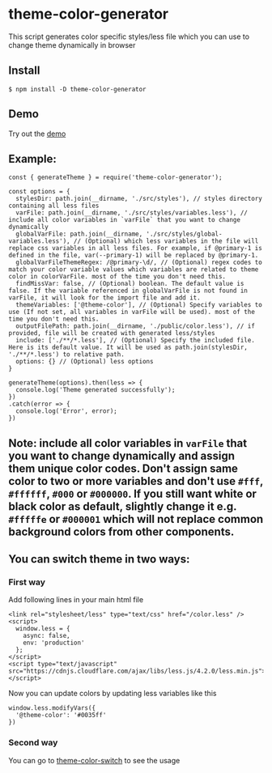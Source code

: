 # theme-color-generator

This script generates color specific styles/less file which you can use to change theme dynamically in browser

## Install
```
$ npm install -D theme-color-generator
```

## Demo
Try out the [demo](https://kingller.github.io/theme-color-generator/)

## Example:

```
const { generateTheme } = require('theme-color-generator');

const options = {
  stylesDir: path.join(__dirname, './src/styles'), // styles directory containing all less files
  varFile: path.join(__dirname, './src/styles/variables.less'), // include all color variables in `varFile` that you want to change dynamically
  globalVarFile: path.join(__dirname, './src/styles/global-variables.less'), // (Optional) which less variables in the file will replace css variables in all less files. For example, if @primary-1 is defined in the file, var(--primary-1) will be replaced by @primary-1.
  globalVarFileThemeRegex: /@primary-\d/, // (Optional) regex codes to match your color variable values which variables are related to theme color in colorVarFile. most of the time you don't need this.
  findMissVar: false, // (Optional) boolean. The default value is false. If the variable referenced in globalVarFile is not found in varFile, it will look for the import file and add it.
  themeVariables: ['@theme-color'], // (Optional) Specify variables to use (If not set, all variables in varFile will be used). most of the time you don't need this.
  outputFilePath: path.join(__dirname, './public/color.less'), // if provided, file will be created with generated less/styles
  include: ['./**/*.less'], // (Optional) Specify the included file. Here is its default value. It will be used as path.join(stylesDir, './**/*.less') to relative path.
  options: {} // (Optional) less options
}

generateTheme(options).then(less => {
  console.log('Theme generated successfully');
})
.catch(error => {
  console.log('Error', error);
})
```
## Note: include all color variables in `varFile` that you want to change dynamically and assign them unique color codes. Don't assign same color to two or more variables and don't use `#fff`, `#ffffff`, `#000` or `#000000`. If you still want white or black color as default, slightly change it e.g. `#fffffe` or `#000001` which will not replace common background colors from other components.

## You can switch theme in two ways:

### First way
Add following lines in your main html file

```
<link rel="stylesheet/less" type="text/css" href="/color.less" />
<script>
  window.less = {
    async: false,
    env: 'production'
  };
</script>
<script type="text/javascript" src="https://cdnjs.cloudflare.com/ajax/libs/less.js/4.2.0/less.min.js"></script>
```

Now you can update colors by updating less variables like this

```
window.less.modifyVars({
  '@theme-color': '#0035ff'
})
```

### Second way
You can go to [theme-color-switch](https://github.com/kingller/theme-color-switch) to see the usage